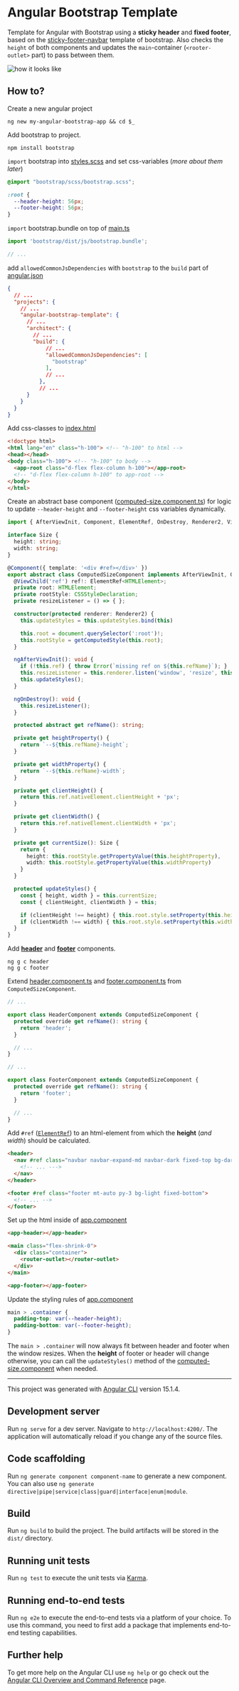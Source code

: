 # Angular Bootstrap Template

Template for Angular with Bootstrap using a **sticky header** and **fixed footer**, based on the [sticky-footer-navbar](https://getbootstrap.com/docs/5.0/examples/sticky-footer-navbar/) template of bootstrap. Also checks the `height` of both components and updates the `main`-container (`<rooter-outlet>` part) to pass between them.

![how it looks like](example.png)

## How to?

Create a new angular project

```console
ng new my-angular-bootstrap-app && cd $_
```

Add bootstrap to project.

```console
npm install bootstrap
```

`import` bootstrap into [styles.scss](src/styles.scss) and set css-variables (*more about them later*)

```scss
@import "bootstrap/scss/bootstrap.scss";

:root {
  --header-height: 56px;
  --footer-height: 56px;
}
```

`import` bootstrap.bundle on top of [main.ts](src/main.ts)

```typescript
import 'bootstrap/dist/js/bootstrap.bundle';

// ...
```

add `allowedCommonJsDependencies` with `bootstrap` to the `build` part of [angular.json](angular.json) 

```json
{
  // ...
  "projects": {
    // ...
    "angular-bootstrap-template": {
      // ...
      "architect": {
        // ...
        "build": {
            // ...
            "allowedCommonJsDependencies": [
              "bootstrap"
            ],
            // ...
          },
          // ...
      }
    }
  }
}    
```

Add css-classes to [index.html](src/index.html)

```html
<!doctype html>
<html lang="en" class="h-100"> <!-- "h-100" to html -->
<head></head>
<body class="h-100"> <!-- "h-100" to body -->
  <app-root class="d-flex flex-column h-100"></app-root>
  <!-- "d-flex flex-column h-100" to app-root -->
</body>
</html>
```

Create an abstract base component ([computed-size.component.ts](src/app/util/computed-size.component.ts)) for logic to update `--header-height` and `--footer-height` css variables dynamically.

```typescript
import { AfterViewInit, Component, ElementRef, OnDestroy, Renderer2, ViewChild } from "@angular/core";

interface Size {
  height: string;
  width: string;
}

@Component({ template: '<div #ref></div>' })
export abstract class ComputedSizeComponent implements AfterViewInit, OnDestroy {
  @ViewChild('ref') ref!: ElementRef<HTMLElement>;
  private root: HTMLElement;
  private rootStyle: CSSStyleDeclaration;
  private resizeListener = () => { };

  constructor(protected renderer: Renderer2) {
    this.updateStyles = this.updateStyles.bind(this)

    this.root = document.querySelector(':root')!;
    this.rootStyle = getComputedStyle(this.root);
  }

  ngAfterViewInit(): void {
    if (!this.ref) { throw Error(`missing ref on ${this.refName}`); }
    this.resizeListener = this.renderer.listen('window', 'resize', this.updateStyles);
    this.updateStyles();
  }

  ngOnDestroy(): void {
    this.resizeListener();
  }

  protected abstract get refName(): string;

  private get heightProperty() {
    return `--${this.refName}-height`;
  }

  private get widthProperty() {
    return `--${this.refName}-width`;
  }

  private get clientHeight() {
    return this.ref.nativeElement.clientHeight + 'px';
  }

  private get clientWidth() {
    return this.ref.nativeElement.clientWidth + 'px';
  }

  private get currentSize(): Size {
    return {
      height: this.rootStyle.getPropertyValue(this.heightProperty),
      width: this.rootStyle.getPropertyValue(this.widthProperty)
    }
  }

  protected updateStyles() {
    const { height, width } = this.currentSize;
    const { clientHeight, clientWidth } = this;

    if (clientHeight !== height) { this.root.style.setProperty(this.heightProperty, clientHeight); }
    if (clientWidth !== width) { this.root.style.setProperty(this.widthProperty, clientWidth); }
  }
}
```

Add [**header**](src/app/header/header.component.html) and [**footer**](src/app/footer/footer.component.html) components.

```console
ng g c header
ng g c footer
```

Extend [header.component.ts](src/app/header/header.component.ts) and [footer.component.ts](src/app/footer/footer.component.ts) from `ComputedSizeComponent`.

```typescript
// ...

export class HeaderComponent extends ComputedSizeComponent {
  protected override get refName(): string {
    return 'header';
  }

  // ...
}
```

```typescript
// ...

export class FooterComponent extends ComputedSizeComponent {
  protected override get refName(): string {
    return 'footer';
  }

  // ...
}
```

Add `#ref` ([`ElementRef`](https://angular.io/api/core/ElementRef)) to an html-element from which the **height** (*and width*) should be calculated.

```html
<header>
  <nav #ref class="navbar navbar-expand-md navbar-dark fixed-top bg-dark">
    <!-- ... --->
  </nav>
</header>
```

```html
<footer #ref class="footer mt-auto py-3 bg-light fixed-bottom">
  <!-- ... -->
</footer>
```

Set up the html inside of [app.component](src/app/app.component.html)

```html
<app-header></app-header>

<main class="flex-shrink-0">
  <div class="container">
    <router-outlet></router-outlet>
  </div>
</main>

<app-footer></app-footer>
```

Update the styling rules of [app.component](src/app/app.component.scss)

```css
main > .container {
  padding-top: var(--header-height);
  padding-bottom: var(--footer-height);
}
```

The `main > .container` will now always fit between header and footer when the window resizes. When the **height** of footer or header will change otherwise, you can call the `updateStyles()` method of the [computed-size.component](src/app/util/computed-size.component.ts) when needed.

---

This project was generated with [Angular CLI](https://github.com/angular/angular-cli) version 15.1.4.

## Development server

Run `ng serve` for a dev server. Navigate to `http://localhost:4200/`. The application will automatically reload if you change any of the source files.

## Code scaffolding

Run `ng generate component component-name` to generate a new component. You can also use `ng generate directive|pipe|service|class|guard|interface|enum|module`.

## Build

Run `ng build` to build the project. The build artifacts will be stored in the `dist/` directory.

## Running unit tests

Run `ng test` to execute the unit tests via [Karma](https://karma-runner.github.io).

## Running end-to-end tests

Run `ng e2e` to execute the end-to-end tests via a platform of your choice. To use this command, you need to first add a package that implements end-to-end testing capabilities.

## Further help

To get more help on the Angular CLI use `ng help` or go check out the [Angular CLI Overview and Command Reference](https://angular.io/cli) page.
